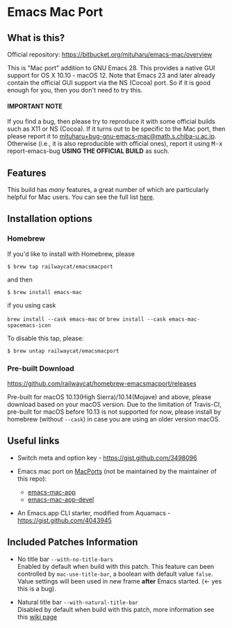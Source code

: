 # Emacs Mac Port

## What is this? ##

Official repository: https://bitbucket.org/mituharu/emacs-mac/overview

This is "Mac port" addition to GNU Emacs 28.  This provides a native
GUI support for OS X 10.10 - macOS 12.  Note that Emacs 23 and later
already contain the official GUI support via the NS (Cocoa) port.  So
if it is good enough for you, then you don't need to try this.

#### IMPORTANT NOTE ####

If you find a bug, then please try to reproduce it with some
official builds such as X11 or NS (Cocoa).  If it turns out to be
specific to the Mac port, then please report it to
<a href="mailto:mituharu+bug-gnu-emacs-mac@math.s.chiba-u.ac.jp">mituharu+bug-gnu-emacs-mac@math.s.chiba-u.ac.jp</a>.  Otherwise (i.e.,
it is also reproducible with official ones), report it using <kbd>M-x</kbd>
report-emacs-bug **USING THE OFFICIAL BUILD** as such.

## Features ##
This build has *many* features, a great number of which are particularly helpful for Mac users. You can see the full list <a href="https://bitbucket.org/mituharu/emacs-mac/src/master/README-mac">here</a>. 


## Installation options ##


### Homebrew ###
If you'd like to install with Homebrew, please

`$ brew tap railwaycat/emacsmacport`

and then
 
`$ brew install emacs-mac`

if you using cask

`brew install --cask emacs-mac` or `brew install --cask emacs-mac-spacemacs-icon`

To disable this tap, please:

`$ brew untap railwaycat/emacsmacport`

### Pre-built Download ###

https://github.com/railwaycat/homebrew-emacsmacport/releases

Pre-built for macOS 10.13(High Sierra)/10.14(Mojave) and above, please
download based on your macOS version. Due to the limitation of Travis-CI,
pre-built for macOS before 10.13 is not supported for now, please install by homebrew
(without `--cask`) in case you are using an older version macOS. 

## Useful links ##

* Switch meta and option key - https://gist.github.com/3498096

* Emacs mac port on [MacPorts](https://www.macports.org/) (not be maintained by the maintainer of this repo):
  - [emacs-mac-app](https://ports.macports.org/port/emacs-mac-app/)  
  - [emacs-mac-app-devel](https://ports.macports.org/port/emacs-mac-app-devel/)

* An Emacs.app CLI starter, modified from Aquamacs - https://gist.github.com/4043945

## Included Patches Information ##

* No title bar
  `--with-no-title-bars`  
  Enabled by default when build with this patch. This feature can been controlled by `mac-use-title-bar`, a boolean with default value `false`. Value settings will been used in new frame **after** Emacs started. (<- yes this is a bug).
  
* Natural title bar
  `--with-natural-title-bar`  
  Disabled by default when build with this patch, more information see this [wiki page](https://github.com/railwaycat/homebrew-emacsmacport/wiki/Natural-Title-Bar)
